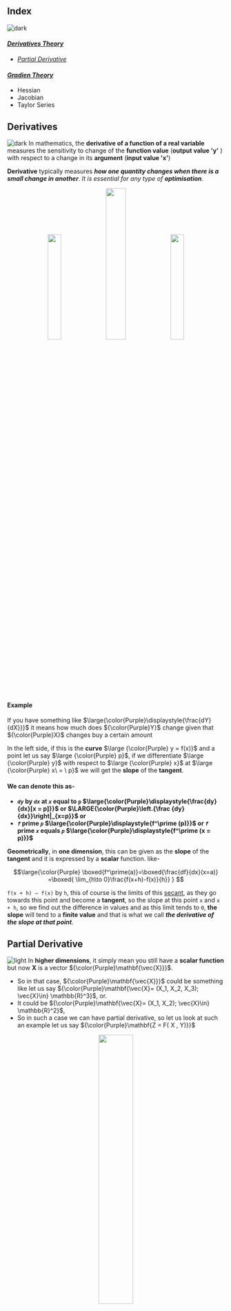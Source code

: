 ## Index
![dark](https://user-images.githubusercontent.com/12748752/132402918-976c6cc7-cc94-4267-9513-b3937504eb63.png)

#### [_Derivatives Theory_](https://github.com/iAmKankan/Mathematics/edit/main/optimization/README.md#derivatives)
   * [_Partial Derivative_](https://github.com/iAmKankan/Mathematics/edit/main/optimization/README.md#partial-derivative)
#### [_Gradien Theory_](https://github.com/iAmKankan/Mathematics/edit/main/optimization/README.md#gradient)
- Hessian
- Jacobian
- Taylor Series

## Derivatives
![dark](https://user-images.githubusercontent.com/12748752/132402918-976c6cc7-cc94-4267-9513-b3937504eb63.png)
In mathematics, the **derivative of a function of a real variable** measures the sensitivity to change of the **function value** (**output value 'y'** ) with respect to a change in its **argument** (**input value 'x'**)

**Derivative** typically measures _**how one quantity changes when there is a small change in another**_. _It is essential for any type of **optimisation**_.

<p align="center">
  <img src="https://user-images.githubusercontent.com/12748752/185729977-fb75f65b-c829-4e3c-9011-778e66fa4614.png" width=25% />
    <img src="https://user-images.githubusercontent.com/12748752/191807903-de529575-ea90-4427-bfb7-1c00bb187e2e.png" width=30%/>
  <img src="https://user-images.githubusercontent.com/12748752/185731247-dd55fb41-9147-4d1c-88a6-b3501efc15d4.png" width=25% />
</p>


#### Example
If you have something like $\large{\color{Purple}\displaystyle{\frac{dY}{dX}}}$ it means how much does ${\color{Purple}Y}$ change given that ${\color{Purple}X}$ changes buy a certain amount

In the left side, if this is the **curve** $\large {\color{Purple} y = f(x)}$ and a point let us say $\large {\color{Purple} p}$, if we differentiate $\large {\color{Purple} y}$ with respect to $\large {\color{Purple} x}$ at $\large {\color{Purple} x\ = \ p}$ we will get the **slope** of the **tangent**. 

#### We can denote this as-
* **_`dy`_ by _`dx`_ at _`x`_ equal to `p` $\large{\color{Purple}\displaystyle{\frac{dy}{dx}[x = p]}}$ or $\LARGE{\color{Purple}\left.{\frac {dy}{dx}}\right|_{x=p}}$ or**
* **_`f`_ prime _`p`_ $\large{\color{Purple}\displaystyle{f^\prime (p)}}$ or  _`f`_ prime _`x`_ equals _`p`_ $\large{\color{Purple}\displaystyle{f^\prime (x = p)}}$**


**Geometrically**, in **one dimension**, this can be given as the **slope** of the **tangent** and it is expressed by a **scalar** function. like-

$$\large{\color{Purple} 
\boxed{f^\prime(a)}=\boxed{\frac{df}{dx}(x=a)} =\boxed{ \lim_{h\to 0}\frac{f(x+h)-f(x)}{h}}
}
$$

`f(x + h) – f(x)`  by `h`, this of course is the limits of this [secant](https://en.wikipedia.org/wiki/Secant_line#:~:text=In%20geometry%2C%20a%20secant%20is,circle%20at%20exactly%20two%20points.), as they go towards this point and become a **tangent**, so the slope at this point `x` and `x + h`, so we find out the difference in values and as this limit tends to `0`, **the slope** will tend to a **finite value** and that is what we call **_the derivative of the slope at that point_**.

## Partial Derivative
![light](https://user-images.githubusercontent.com/12748752/132402912-1a2a215e-de2f-4536-b28e-e75197136af9.png)
In **higher dimensions**, it simply mean you still have a **scalar function** but now **X**  is a vector ${\color{Purple}\mathbf{\vec{X}}}$. 
* So in that case, ${\color{Purple}\mathbf{\vec{X}}}$ could be something like let us say ${\color{Purple}\mathbf{\vec{X}= (X_1, X_2, X_3); \vec{X}\in} \mathbb{R}^3}$, or. 
* It could be ${\color{Purple}\mathbf{\vec{X}= (X_1, X_2); \vec{X}\in} \mathbb{R}^2}$,
* So in such a case we can have partial derivative, so let us look at such an example let us say ${\color{Purple}\mathbf{Z = F( X , Y)}}$

<p align="center">
  <img src="https://user-images.githubusercontent.com/12748752/191878109-992d3387-4dd8-48ed-9b62-ea9618f94ea7.png" width=40%/>
  <br><ins><b>A graph of <i>z = x<sup>2</sup> + xy + y<sup>2</sup></i>. For the partial derivative at (1, 1) that leaves <i>y</i> constant, the corresponding tangent line is parallel to the xz-plane.</b></i></ins>
</p>

#### Example:
Let us say ${\color{Purple} Z = f(x,y)}$, now if you want to denote or visualize **Z**, you simply have the variables **X** and **Y**, as they change **Z** changes and you see here 1 whole surface okay for Z.
 
##### Now, What is $\Huge{\color{Purple}\frac{\partial z}{\partial x} }$ at a particular point ? 
Let us say a point (at the middle of the curve) I want to know-
* If I change **X** and I keep **Y** fix, how much does **Z** changes.
$$\Huge{\color{Purple} \left. \frac{\partial z}{\partial x}\right|_{\textit{y fixed}} }$$

More generalized form-

$$
\large{\color{Purple}\begin{aligned}
\frac {\partial }{\partial x_{i}}f(a_1,\ldots,a_n)& = \lim_{h\to 0} {\frac{f(a_1,\ldots ,a_{i-1},a_{i}+h,a_{i+1},\ldots ,a_{n})-f(a_{1},\ldots ,a_{i},\dots ,a_{n})}{h}}\\ 
& = \lim _{h\to 0}{\frac {f(\mathbf {a} +h\mathbf{e_i} )-f(\mathbf {a} )}{h}}
\end{aligned}}
$$

Above **_f_** is a function that takes in a vector $\vec{a}$, which is in real number **&#x211D;** with total has **n** number of components and it gives back a single **scalar** **&#x211D;** .It looks like $\large{\color{Purple} f: \mathbb{R}^n \to \mathbb{R}}$ 


<p align="center">
  <img src="https://user-images.githubusercontent.com/12748752/191927759-8baa83a8-1a42-45ed-b93a-ba200dcacefe.png" width=20%/>
</p>

* Now reduced to a **one-dimensional** problem this is what it would look like, this is simply the cross-section of this function at **Y equal to 1** $\large{\color{Purple} \left. \frac{\partial z}{\partial x}\right|_{y =1} }$ and 
* If I want the slope. ${\color{Purple} \Huge\frac{\partial z}{\partial x} \normalsize \textrm{[x=1, y=1]} }$
* then I take a cross-section, where **Y** is fixed at **1** and evaluate the slope at **X** equal to **1** by just changing **X** and that slope will actually gave me the value of this partial derivative.

## Gradient
![dark](https://user-images.githubusercontent.com/12748752/132402918-976c6cc7-cc94-4267-9513-b3937504eb63.png)
#### _How to Compute Gradient?_
The **gradient** captures all the **partial derivative** information of a **scalar-valued** **multivariable function**. (**scalar-valued multivariable functions**, meaning those with a **multidimensional input** but a **one-dimensional output**)

The **gradient of a function** $\large f$, denoted as $\large \nabla f$, is the collection of **all its partial derivatives** into **a vector**.

<p align="center">
  <img src="https://user-images.githubusercontent.com/12748752/192076320-c7406177-fbc6-4a3e-b8d3-23503a35bb35.png" width =50%/>
 </p>

#### Example #1:
Suppose we have a two variable function $\large f(x,y)$, now we need to findout the partial derivatives of the function. 
* Partial derivative for **x**, while **y** keep as constant which is $\large 2x \sin(y)$
* Partial derivative for **y**, now **x** keep as constant which is $\large x^2 \cos(y)$ 

$$\Huge{\color{Purple}
\begin{aligned}
{\color{Blue}f(x,y) }&{\color{Blue}= x^2 \sin(y)}\\ 
\frac{\partial f}{\partial x} &= 2x \sin(y)\\
\frac{\partial f}{\partial y} &= x^2 \cos(y)\\
\end{aligned}
\begin{aligned}
\\ 
\Big \\} \boxed{\nabla f(x,y)= \begin{bmatrix}2x \sin(y)\\
x^2 \cos(y)
\end{bmatrix}}
\end{aligned}
\begin{aligned}
\\
& & & \normalsize \textit{In general        }
\Huge\boxed{\nabla f= \begin{bmatrix}\frac{\partial f}{\partial x}\\
\frac{\partial f}{\partial y}
\end{bmatrix}}
\end{aligned}
}
$$

* The gradient of a scalar-valued multivariable function $\large{\color{Purple}f(x, y, \dots)}$, denoted $\large{\color{Purple}\nabla f}$, packages all its partial derivative information into a vector:

$$\Huge{\color{Purple}
\nabla f(x,y)= \begin{bmatrix} \frac{\partial f}{{\color{Green}\partial x}}\\
\frac{\partial f}{{\color{Blue}\partial y}}\\
\vdots
\end{bmatrix}
}
$$

In particular, this means $\large{\color{Purple}\nabla f}$ is a vector-valued function.
* If you imagine standing at a point $\large{\color{Purple}(x_0, y_0, \dots)}$  in the input space of $\large{\color{Purple}f}$, the vector $\large{\color{Purple}\nabla f(x_0, y_0, \dots)}$  tells you which direction you should travel to increase the value of $\large{\color{Purple}f}$ most rapidly.
* These gradient vectors— $\large{\color{Purple}\nabla f(x_0, y_0, \dots)}$ — are also perpendicular to the contour lines of $\large{\color{Purple}f}$.

#### Example #2
Suppose we ahave a curve $z=f(x,y)$ , how much does the **value of the function change** at this **point** if the value of **x** changes.
* You have partial derivative of **x** as well as of **y** - $\frac{\partial f}{\partial x}$ and $\frac{\partial f}{\partial y}$
* Instead of just looking at these two directions like -
    * $\frac{\partial f}{\partial x}$, would be the change in the direction of **x** and 
    * $\frac{\partial f}{\partial y}$, would be the change in direction of **y**.
* You could ask for the 3rd direction, I could call it as $\frac{\partial f}{\partial v}$, where **v** is some arbitrary direction okay. 
* So if this is **x**, this is **y** and **v** could be some 3rd direction altogether.

So the gradient is defined as basically a concatenation or putting together of all these partial derivative, so in this case with the two-dimensional case we have to search partial derivatives, in the n dimensional case you will have n such partial derivatives and you would basically write the gradient of F in my case would be 

$$\Huge{\color{Purple}
\nabla f(x,y)= \begin{bmatrix} \frac{\partial f}{\partial x}\\
\frac{\partial f}{\partial y}\\
\end{bmatrix}
}
$$
